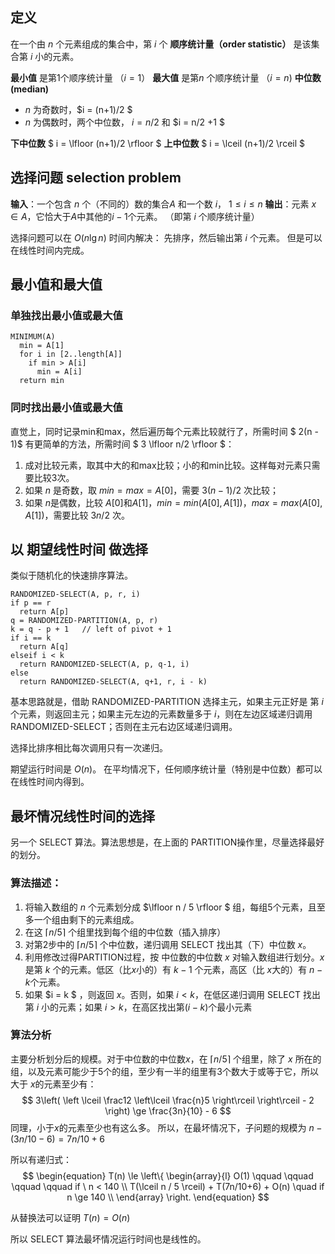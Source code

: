 ## 定义
在一个由 $n$ 个元素组成的集合中，第 $i$ 个 **顺序统计量（order statistic）** 是该集合第 $i$ 小的元素。

**最小值** 是第1个顺序统计量 （$i = 1$）
**最大值** 是第$n$ 个顺序统计量 （$i = n$)
**中位数(median)**
- $n$ 为奇数时，$i = (n+1)/2 $
- $n$ 为偶数时，两个中位数， $i = n/2$ 和 $i = n/2 +1 $

**下中位数**  $ i = \lfloor (n+1)/2 \rfloor $
**上中位数**  $ i = \lceil (n+1)/2 \rceil $

## 选择问题 selection problem
**输入**：一个包含 $n$ 个（不同的）数的集合$A$ 和一个数 $i$， $1 \le i \le n$
**输出**：元素 $x \in  A$，它恰大于$A$中其他的$i-1$个元素。
（即第 $i$ 个顺序统计量）

选择问题可以在 $O(n \lg{n})$ 时间内解决： 先排序，然后输出第 $i$ 个元素。
但是可以在线性时间内完成。


## 最小值和最大值
### 单独找出最小值或最大值
```
MINIMUM(A)
  min = A[1]
  for i in [2..length[A]]
    if min > A[i]
      min = A[i]
  return min
```

### 同时找出最小值或最大值
直觉上，同时记录min和max，然后遍历每个元素比较就行了，所需时间 $ 2(n - 1)$
有更简单的方法，所需时间 $ 3 \lfloor n/2 \rfloor $：
1. 成对比较元素，取其中大的和max比较；小的和min比较。这样每对元素只需要比较3次。
2. 如果 $n$ 是奇数，取 $min = max = A[0]$，需要 $3(n-1)/2$ 次比较；
3. 如果 $n$是偶数，比较 $A[0]$和$A[1]$，$min = min(A[0], A[1])$，$max = max(A[0], A[1])$，需要比较 $3n/2$ 次。


## 以 期望线性时间 做选择
类似于随机化的快速排序算法。

```
RANDOMIZED-SELECT(A, p, r, i)
if p == r
  return A[p]
q = RANDOMIZED-PARTITION(A, p, r)
k = q - p + 1   // left of pivot + 1
if i == k
  return A[q]
elseif i < k
  return RANDOMIZED-SELECT(A, p, q-1, i)
else
  return RANDOMIZED-SELECT(A, q+1, r, i - k)
```

基本思路就是，借助 RANDOMIZED-PARTITION 选择主元，如果主元正好是 第 $i$ 个元素，则返回主元；如果主元左边的元素数量多于 $i$，则在左边区域递归调用RANDOMIZED-SELECT；否则在主元右边区域递归调用。

选择比排序相比每次调用只有一次递归。

期望运行时间是 $O(n)$。 在平均情况下，任何顺序统计量（特别是中位数）都可以在线性时间内得到。

## 最坏情况线性时间的选择
另一个 SELECT 算法。算法思想是，在上面的 PARTITION操作里，尽量选择最好的划分。
### 算法描述：
1. 将输入数组的 $n$ 个元素划分成 $\lfloor n / 5 \rfloor $ 组，每组5个元素，且至多一个组由剩下的元素组成。
2. 在这 $\lceil n/5 \rceil$ 个组里找到每个组的中位数（插入排序）
3. 对第2步中的 $\lceil n/5 \rceil$ 个中位数，递归调用 SELECT 找出其（下）中位数 $x$。
4. 利用修改过得PARTITION过程，按 中位数的中位数 $x$ 对输入数组进行划分。$x$ 是第 $k$ 个的元素。低区（比$x$小的）有 $k-1$ 个元素，高区（比 $x$大的）有 $n-k$个元素。
5. 如果 $i = k $ ，则返回 $x$。否则，如果 $i < k$，在低区递归调用 SELECT 找出第 $i$ 小的元素；如果 $i>k$，在高区找出第$(i-k)$个最小元素

### 算法分析
主要分析划分后的规模。对于中位数的中位数$x$，在 $\lceil n/5 \rceil$ 个组里，除了 $x$ 所在的组，以及元素可能少于5个的组，至少有一半的组里有3个数大于或等于它，所以大于 $x$的元素至少有：
$$ 3\left( \left \lceil \frac12 \left\lceil \frac{n}5 \right\rceil \right\rceil - 2 \right) \ge \frac{3n}{10} - 6 $$
同理，小于$x$的元素至少也有这么多。
所以，在最坏情况下，子问题的规模为 $n - (3n/10 - 6) = 7n/10 + 6$

所以有递归式：
$$
\begin{equation}
T(n) \le \left\{
\begin{array}{l}
O(1) \qquad \qquad \qquad \qquad if \ n < 140 \\
T(\lceil n / 5 \rceil) +  T(7n/10+6) + O(n) \quad if n \ge 140 \\
\end{array} \right.
\end{equation}
$$

从替换法可以证明 $T(n) = O(n)$

所以 SELECT 算法最坏情况运行时间也是线性的。
